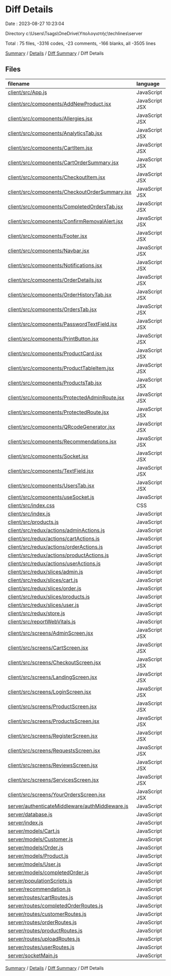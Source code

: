 # Diff Details

Date : 2023-08-27 10:23:04

Directory c:\\Users\\Tsags\\OneDrive\\Υπολογιστής\\techlines\\server

Total : 75 files,  -3316 codes, -23 comments, -166 blanks, all -3505 lines

[Summary](results.md) / [Details](details.md) / [Diff Summary](diff.md) / Diff Details

## Files
| filename | language | code | comment | blank | total |
| :--- | :--- | ---: | ---: | ---: | ---: |
| [client/src/App.js](/client/src/App.js) | JavaScript | -115 | 0 | -3 | -118 |
| [client/src/components/AddNewProduct.jsx](/client/src/components/AddNewProduct.jsx) | JavaScript JSX | -230 | -1 | -12 | -243 |
| [client/src/components/Allergies.jsx](/client/src/components/Allergies.jsx) | JavaScript JSX | -70 | 0 | -7 | -77 |
| [client/src/components/AnalyticsTab.jsx](/client/src/components/AnalyticsTab.jsx) | JavaScript JSX | -129 | -22 | -27 | -178 |
| [client/src/components/CartItem.jsx](/client/src/components/CartItem.jsx) | JavaScript JSX | -54 | 0 | -3 | -57 |
| [client/src/components/CartOrderSummary.jsx](/client/src/components/CartOrderSummary.jsx) | JavaScript JSX | -43 | 0 | -4 | -47 |
| [client/src/components/CheckoutItem.jsx](/client/src/components/CheckoutItem.jsx) | JavaScript JSX | -34 | -14 | -3 | -51 |
| [client/src/components/CheckoutOrderSummary.jsx](/client/src/components/CheckoutOrderSummary.jsx) | JavaScript JSX | -112 | 0 | -7 | -119 |
| [client/src/components/CompletedOrdersTab.jsx](/client/src/components/CompletedOrdersTab.jsx) | JavaScript JSX | -46 | 0 | -3 | -49 |
| [client/src/components/ConfirmRemovalAlert.jsx](/client/src/components/ConfirmRemovalAlert.jsx) | JavaScript JSX | -38 | 0 | -5 | -43 |
| [client/src/components/Footer.jsx](/client/src/components/Footer.jsx) | JavaScript JSX | -48 | 0 | -2 | -50 |
| [client/src/components/Navbar.jsx](/client/src/components/Navbar.jsx) | JavaScript JSX | -224 | 0 | -15 | -239 |
| [client/src/components/Notifications.jsx](/client/src/components/Notifications.jsx) | JavaScript JSX | -126 | 0 | -12 | -138 |
| [client/src/components/OrderDetails.jsx](/client/src/components/OrderDetails.jsx) | JavaScript JSX | -190 | -12 | -13 | -215 |
| [client/src/components/OrderHistoryTab.jsx](/client/src/components/OrderHistoryTab.jsx) | JavaScript JSX | -62 | 0 | -5 | -67 |
| [client/src/components/OrdersTab.jsx](/client/src/components/OrdersTab.jsx) | JavaScript JSX | -95 | 0 | -7 | -102 |
| [client/src/components/PasswordTextField.jsx](/client/src/components/PasswordTextField.jsx) | JavaScript JSX | -25 | 0 | -2 | -27 |
| [client/src/components/PrintButton.jsx](/client/src/components/PrintButton.jsx) | JavaScript JSX | -7 | 0 | -3 | -10 |
| [client/src/components/ProductCard.jsx](/client/src/components/ProductCard.jsx) | JavaScript JSX | -107 | -6 | -7 | -120 |
| [client/src/components/ProductTableItem.jsx](/client/src/components/ProductTableItem.jsx) | JavaScript JSX | -221 | 0 | -8 | -229 |
| [client/src/components/ProductsTab.jsx](/client/src/components/ProductsTab.jsx) | JavaScript JSX | -115 | 0 | -6 | -121 |
| [client/src/components/ProtectedAdminRoute.jsx](/client/src/components/ProtectedAdminRoute.jsx) | JavaScript JSX | -7 | 0 | -3 | -10 |
| [client/src/components/ProtectedRoute.jsx](/client/src/components/ProtectedRoute.jsx) | JavaScript JSX | -7 | 0 | -3 | -10 |
| [client/src/components/QRcodeGenerator.jsx](/client/src/components/QRcodeGenerator.jsx) | JavaScript JSX | -26 | 0 | -6 | -32 |
| [client/src/components/Recommendations.jsx](/client/src/components/Recommendations.jsx) | JavaScript JSX | -44 | -5 | -5 | -54 |
| [client/src/components/Socket.jsx](/client/src/components/Socket.jsx) | JavaScript JSX | -62 | -1 | -14 | -77 |
| [client/src/components/TextField.jsx](/client/src/components/TextField.jsx) | JavaScript JSX | -14 | 0 | -2 | -16 |
| [client/src/components/UsersTab.jsx](/client/src/components/UsersTab.jsx) | JavaScript JSX | -156 | -1 | -6 | -163 |
| [client/src/components/useSocket.js](/client/src/components/useSocket.js) | JavaScript | -17 | -1 | -5 | -23 |
| [client/src/index.css](/client/src/index.css) | CSS | -12 | 0 | -2 | -14 |
| [client/src/index.js](/client/src/index.js) | JavaScript | -14 | 0 | -3 | -17 |
| [client/src/products.js](/client/src/products.js) | JavaScript | -137 | 0 | -5 | -142 |
| [client/src/redux/actions/adminActions.js](/client/src/redux/actions/adminActions.js) | JavaScript | -296 | -1 | -36 | -333 |
| [client/src/redux/actions/cartActions.js](/client/src/redux/actions/cartActions.js) | JavaScript | -167 | 0 | -13 | -180 |
| [client/src/redux/actions/orderActions.js](/client/src/redux/actions/orderActions.js) | JavaScript | -41 | 0 | -7 | -48 |
| [client/src/redux/actions/productActions.js](/client/src/redux/actions/productActions.js) | JavaScript | -39 | 0 | -6 | -45 |
| [client/src/redux/actions/userActions.js](/client/src/redux/actions/userActions.js) | JavaScript | -100 | 0 | -15 | -115 |
| [client/src/redux/slices/admin.js](/client/src/redux/slices/admin.js) | JavaScript | -141 | 0 | -8 | -149 |
| [client/src/redux/slices/cart.js](/client/src/redux/slices/cart.js) | JavaScript | -82 | -14 | -12 | -108 |
| [client/src/redux/slices/order.js](/client/src/redux/slices/order.js) | JavaScript | -44 | 0 | -6 | -50 |
| [client/src/redux/slices/products.js](/client/src/redux/slices/products.js) | JavaScript | -43 | 0 | -4 | -47 |
| [client/src/redux/slices/user.js](/client/src/redux/slices/user.js) | JavaScript | -39 | 0 | -4 | -43 |
| [client/src/redux/store.js](/client/src/redux/store.js) | JavaScript | -16 | 0 | -3 | -19 |
| [client/src/reportWebVitals.js](/client/src/reportWebVitals.js) | JavaScript | -12 | 0 | -2 | -14 |
| [client/src/screens/AdminScreen.jsx](/client/src/screens/AdminScreen.jsx) | JavaScript JSX | -53 | -1 | -8 | -62 |
| [client/src/screens/CartScreen.jsx](/client/src/screens/CartScreen.jsx) | JavaScript JSX | -86 | 0 | -7 | -93 |
| [client/src/screens/CheckoutScreen.jsx](/client/src/screens/CheckoutScreen.jsx) | JavaScript JSX | -32 | -1 | -4 | -37 |
| [client/src/screens/LandingScreen.jsx](/client/src/screens/LandingScreen.jsx) | JavaScript JSX | -80 | 0 | -3 | -83 |
| [client/src/screens/LoginScreen.jsx](/client/src/screens/LoginScreen.jsx) | JavaScript JSX | -102 | -2 | -9 | -113 |
| [client/src/screens/ProductScreen.jsx](/client/src/screens/ProductScreen.jsx) | JavaScript JSX | -111 | -3 | -7 | -121 |
| [client/src/screens/ProductsScreen.jsx](/client/src/screens/ProductsScreen.jsx) | JavaScript JSX | -98 | 0 | -8 | -106 |
| [client/src/screens/RegisterScreen.jsx](/client/src/screens/RegisterScreen.jsx) | JavaScript JSX | -88 | -2 | -8 | -98 |
| [client/src/screens/RequestsScreen.jsx](/client/src/screens/RequestsScreen.jsx) | JavaScript JSX | -48 | -1 | -4 | -53 |
| [client/src/screens/ReviewsScreen.jsx](/client/src/screens/ReviewsScreen.jsx) | JavaScript JSX | -163 | -7 | -15 | -185 |
| [client/src/screens/ServicesScreen.jsx](/client/src/screens/ServicesScreen.jsx) | JavaScript JSX | -62 | 0 | -5 | -67 |
| [client/src/screens/YourOrdersScreen.jsx](/client/src/screens/YourOrdersScreen.jsx) | JavaScript JSX | -98 | 0 | -5 | -103 |
| [server/authenticateMiddleware/authMiddleware.js](/server/authenticateMiddleware/authMiddleware.js) | JavaScript | 31 | 0 | 8 | 39 |
| [server/database.js](/server/database.js) | JavaScript | 15 | 1 | 8 | 24 |
| [server/index.js](/server/index.js) | JavaScript | 112 | 5 | 14 | 131 |
| [server/models/Cart.js](/server/models/Cart.js) | JavaScript | 44 | 1 | 6 | 51 |
| [server/models/Customer.js](/server/models/Customer.js) | JavaScript | 60 | 0 | 4 | 64 |
| [server/models/Order.js](/server/models/Order.js) | JavaScript | 43 | 0 | 5 | 48 |
| [server/models/Product.js](/server/models/Product.js) | JavaScript | 57 | 0 | 4 | 61 |
| [server/models/User.js](/server/models/User.js) | JavaScript | 36 | 0 | 5 | 41 |
| [server/models/completedOrder.js](/server/models/completedOrder.js) | JavaScript | 43 | 0 | 3 | 46 |
| [server/populationScripts.js](/server/populationScripts.js) | JavaScript | 97 | 9 | 14 | 120 |
| [server/recommendation.js](/server/recommendation.js) | JavaScript | 239 | 34 | 50 | 323 |
| [server/routes/cartRoutes.js](/server/routes/cartRoutes.js) | JavaScript | 95 | 6 | 26 | 127 |
| [server/routes/completedOrderRoutes.js](/server/routes/completedOrderRoutes.js) | JavaScript | 60 | 3 | 15 | 78 |
| [server/routes/customerRoutes.js](/server/routes/customerRoutes.js) | JavaScript | 59 | 2 | 18 | 79 |
| [server/routes/orderRoutes.js](/server/routes/orderRoutes.js) | JavaScript | 56 | 2 | 11 | 69 |
| [server/routes/productRoutes.js](/server/routes/productRoutes.js) | JavaScript | 92 | 2 | 15 | 109 |
| [server/routes/uploadRoutes.js](/server/routes/uploadRoutes.js) | JavaScript | 25 | 0 | 9 | 34 |
| [server/routes/userRoutes.js](/server/routes/userRoutes.js) | JavaScript | 148 | 7 | 25 | 180 |
| [server/socketMain.js](/server/socketMain.js) | JavaScript | 0 | 0 | 1 | 1 |

[Summary](results.md) / [Details](details.md) / [Diff Summary](diff.md) / Diff Details